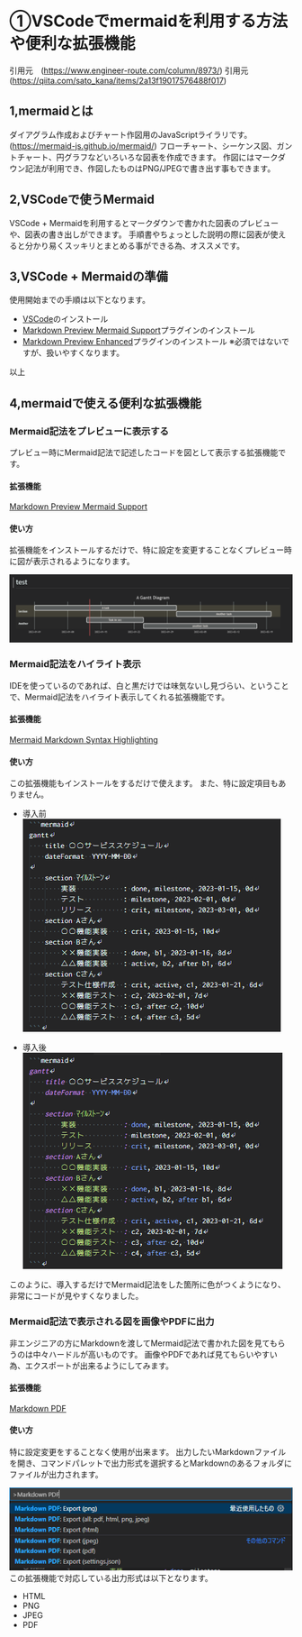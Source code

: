 # ①VSCodeでmermaidを利用する方法や便利な拡張機能

引用元　(https://www.engineer-route.com/column/8973/)
引用元　(https://qiita.com/sato_kana/items/2a13f19017576488f017)

## 1,mermaidとは
ダイアグラム作成およびチャート作図用のJavaScriptライラリです。
(https://mermaid-js.github.io/mermaid/)
フローチャート、シーケンス図、ガントチャート、円グラフなどいろいろな図表を作成できます。
作図にはマークダウン記法が利用でき、作図したものはPNG/JPEGで書き出す事もできます。

## 2,VSCodeで使うMermaid
VSCode + Mermaidを利用するとマークダウンで書かれた図表のプレビューや、図表の書き出しができます。
手順書やちょっとした説明の際に図表が使えると分かり易くスッキリとまとめる事ができる為、オススメです。

## 3,VSCode + Mermaidの準備
使用開始までの手順は以下となります。
- [VSCode](https://azure.microsoft.com/ja-jp/products/visual-studio-code/)のインストール
- [Markdown Preview Mermaid Support](https://marketplace.visualstudio.com/items?itemName=bierner.markdown-mermaid)プラグインのインストール
- [Markdown Preview Enhanced](https://marketplace.visualstudio.com/items?itemName=shd101wyy.markdown-preview-enhanced)プラグインのインストール
※必須ではないですが、扱いやすくなります。

以上

## 4,mermaidで使える便利な拡張機能

### Mermaid記法をプレビューに表示する
プレビュー時にMermaid記法で記述したコードを図として表示する拡張機能です。

#### 拡張機能
[Markdown Preview Mermaid Support](https://marketplace.visualstudio.com/items?itemName=bierner.markdown-mermaid)

#### 使い方
拡張機能をインストールするだけで、特に設定を変更することなくプレビュー時に図が表示されるようになります。

![ガントチャート](images/sotuken1.png)

### Mermaid記法をハイライト表示
IDEを使っているのであれば、白と黒だけでは味気ないし見づらい、ということで、Mermaid記法をハイライト表示してくれる拡張機能です。

#### 拡張機能
[Mermaid Markdown Syntax Highlighting](https://marketplace.visualstudio.com/items?itemName=bpruitt-goddard.mermaid-markdown-syntax-highlighting)

#### 使い方
この拡張機能もインストールをするだけで使えます。
また、特に設定項目もありません。

- 導入前
![前](images/sotuken2.png)

- 導入後
![後](images/sotuken3.png)

このように、導入するだけでMermaid記法をした箇所に色がつくようになり、非常にコードが見やすくなりました。

### Mermaid記法で表示される図を画像やPDFに出力
非エンジニアの方にMarkdownを渡してMermaid記法で書かれた図を見てもらうのは中々ハードルが高いものです。
画像やPDFであれば見てもらいやすい為、エクスポートが出来るようにしてみます。

#### 拡張機能
[Markdown PDF](https://marketplace.visualstudio.com/items?itemName=yzane.markdown-pdf)

#### 使い方
特に設定変更をすることなく使用が出来ます。
出力したいMarkdownファイルを開き、コマンドパレットで出力形式を選択するとMarkdownのあるフォルダにファイルが出力されます。

![pdf](images/sotuken4.png)
この拡張機能で対応している出力形式は以下となります。

- HTML
- PNG
- JPEG
- PDF


